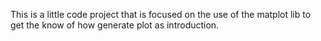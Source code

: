This is a little code project that is focused on the use of the matplot lib to get the know of how generate plot as introduction.
